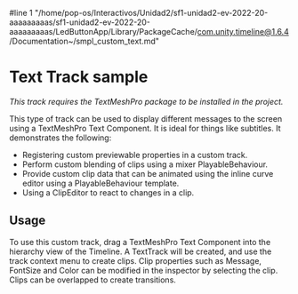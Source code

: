 #line 1 "/home/pop-os/Interactivos/Unidad2/sf1-unidad2-ev-2022-20-aaaaaaaaas/sf1-unidad2-ev-2022-20-aaaaaaaaas/LedButtonApp/Library/PackageCache/com.unity.timeline@1.6.4/Documentation~/smpl_custom_text.md"
# Text Track sample

_This track requires the TextMeshPro package to be installed in the project._

This type of track can be used to display different messages to the screen using a TextMeshPro Text Component. It is ideal for things like subtitles. It demonstrates the following:

* Registering custom previewable properties in a custom track.
* Perform custom blending of clips using a mixer PlayableBehaviour.
* Provide custom clip data that can be animated using the inline curve editor using a PlayableBehaviour template.
* Using a ClipEditor to react to changes in a clip.

## Usage

To use this custom track, drag a TextMeshPro Text Component into the hierarchy view of the Timeline. A TextTrack will be created, and use the track context menu to create clips. Clip properties such as Message, FontSize and Color can be modified in the inspector by selecting the clip. Clips can be overlapped to create transitions.
